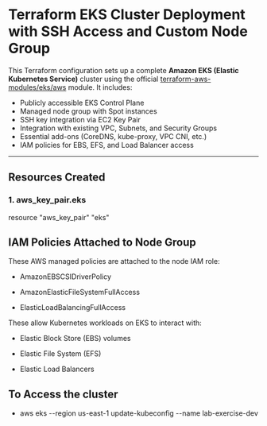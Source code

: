 #  Terraform EKS Cluster Deployment with SSH Access and Custom Node Group

This Terraform configuration sets up a complete **Amazon EKS (Elastic Kubernetes Service)** cluster using the official [terraform-aws-modules/eks/aws](https://github.com/terraform-aws-modules/terraform-aws-eks) module. It includes:

- Publicly accessible EKS Control Plane
- Managed node group with Spot instances
- SSH key integration via EC2 Key Pair
- Integration with existing VPC, Subnets, and Security Groups
- Essential add-ons (CoreDNS, kube-proxy, VPC CNI, etc.)
- IAM policies for EBS, EFS, and Load Balancer access

---

##  Resources Created

### 1. aws_key_pair.eks

resource "aws_key_pair" "eks"

## IAM Policies Attached to Node Group
These AWS managed policies are attached to the node IAM role:

* AmazonEBSCSIDriverPolicy

* AmazonElasticFileSystemFullAccess

* ElasticLoadBalancingFullAccess

These allow Kubernetes workloads on EKS to interact with:

* Elastic Block Store (EBS) volumes

* Elastic File System (EFS)

* Elastic Load Balancers

## To Access the cluster
* aws eks --region us-east-1 update-kubeconfig --name lab-exercise-dev